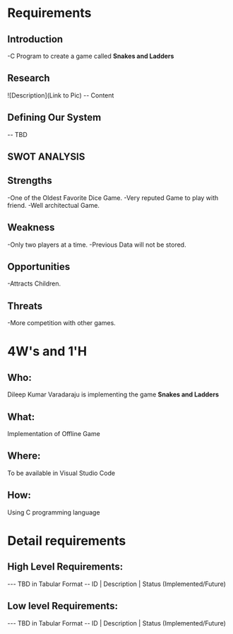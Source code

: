 # Requirements

## Introduction
-C Program to create a game called **Snakes and Ladders**

## Research
![Description](Link to Pic) -- Content

## Defining Our System
-- TBD
## SWOT ANALYSIS

## Strengths 
-One of the Oldest Favorite Dice Game.
-Very reputed Game to play with friend.
-Well architectual Game.

## Weakness
-Only two players at a time.
-Previous Data will not be stored.

## Opportunities
-Attracts Children.

## Threats
-More competition with other games.

# 4W's and 1'H

## Who:
Dileep Kumar Varadaraju is implementing the game **Snakes and Ladders**

## What:
Implementation of Offline Game

## Where:
To be available in Visual Studio Code

## How:
Using C programming language 

# Detail requirements
## High Level Requirements:
--- TBD in Tabular Format -- ID | Description | Status (Implemented/Future)

## Low level Requirements:
--- TBD in Tabular Format -- ID | Description | Status (Implemented/Future)
